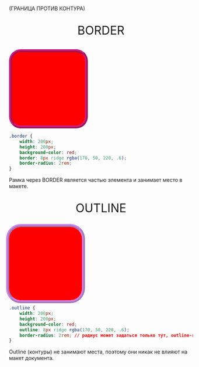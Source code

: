 (ГРАНИЦА ПРОТИВ КОНТУРА)

<p style="font-size: xx-large; forn-weight: bold; text-align: center">BORDER</p>
<div class="border" style=" width: 200px; height: 200px; background-color: red; border: 8px ridge rgba(170, 50, 220, .6); border-radius: 2rem;"></div>

```css
.border {
	width: 200px;
	height: 200px;
	background-color: red;
	border: 8px ridge rgba(170, 50, 220, .6);
	border-radius: 2rem;
}
```

Рамка через BORDER является частью элемента и занимает место в макете.

<p style="font-size: xx-large; forn-weight: bold; text-align: center">OUTLINE</p>
<div class="outline" style="width: 200px; height: 200px; background-color: red; outline: 8px ridge rgba(170, 50, 220, .6); border-radius: 2rem;"></div>

```css
.outline {
	width: 200px;
	height: 200px;
	background-color: red;
	outline: 8px ridge rgba(170, 50, 220, .6); 
	border-radius: 2rem; // радиус может задаться только тут, outline-radius нет
}
```

Outline (контуры) не занимают места, поэтому они никак не влияют на макет документа.
